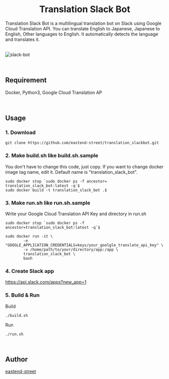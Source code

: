 <h1 align="center">Translation Slack Bot</h1>
Translation Slack Bot is a multilingual translation bot on Slack using Google Cloud Translation API. 
You can translate English to Japanese, Japanese to English, Other languages to English. It automatically detects the language and translates it.  

<br/>
<br/>

![slack-bot](https://user-images.githubusercontent.com/43656115/62005382-4dc1ef00-b0e7-11e9-8058-540ad9dc249f.png)

<br/>

## Requirement
Docker, Python3, Google Cloud Translation AP

<br/>

## Usage

### 1. Download

```
git clone https://github.com/eastend-street/translation_slackbot.git
```

### 2. Make build.sh like build.sh.sample

You don't have to change this code, just copy. If you want to change docker image tag name, edit it. Default name is "translation_slack_bot".

```
sudo docker stop `sudo docker ps -f ancestor= translation_slack_bot:latest -q`$
sudo docker build -t translation_slack_bot .$
```

### 3. Make run.sh like run.sh.sample

Write your Google Cloud Translation API Key and directory in run.sh

```
sudo docker stop `sudo docker ps -f ancestor=translation_slack_bot:latest -q`$

sudo docker run -it \
        -e "GOOGLE_APPLICATION_CREDENTIALS=keys/your_goolgle_translate_api_key" \
        -v /home/path/to/your/directory/app:/app \
        translation_slack_bot \
        bash
```
### 4. Create Slack app
https://api.slack.com/apps?new_app=1

### 5. Build & Run

Build
```
./build.sh
```

Run
```
./run.sh
```

<br/>

## Author
[eastend-street](https://github.com/eastend-street)
